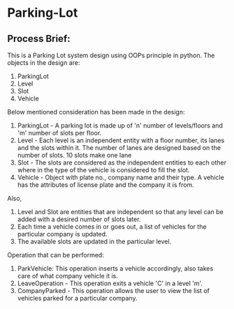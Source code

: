 # Parking-Lot

## Process Brief:

This is a Parking Lot system design using OOPs principle in python. The objects in the design are:
1. ParkingLot
2. Level
3. Slot
4. Vehicle

Below mentioned consideration has been made in the design: 
1. ParkingLot - A parking lot is made up of 'n' number of levels/floors and 'm' number of slots per floor.
2. Level - Each level is an independent entity with a floor number, its lanes and the slots within it. 
           The number of lanes are designed based on the number of slots. 10 slots make one lane
3. Slot - The slots are considered as the independent entities to each other where in the type of the vehicle is considered to fill the slot.
4. Vehicle - Object with plate no., company name and their type. A vehicle has the attributes of license plate and the company it is from.

Also,
1. Level and Slot are entities that are independent so that any level can be added with a desired number of slots later.
2. Each time a vehicle comes in or goes out, a list of vehicles for the particular company is updated.
3. The available slots are updated in the particular level.


Operation that can be performed:
1. ParkVehicle: This operation inserts a vehicle accordingly, also takes care of what company vehicle it is.
2. LeaveOperation - This operation exits a vehicle 'C' in a level 'm'.
3. CompanyParked - This operation allows the user to view the list of vehicles parked for a particular company.

